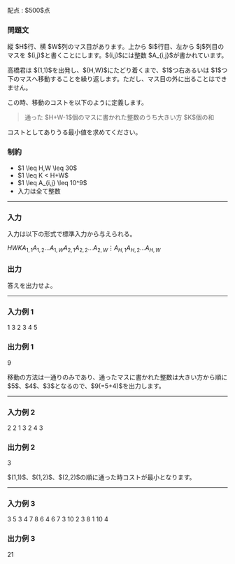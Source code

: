
<div>

<span>

<span>

<p>
配点 : $500$点
</p>

<div>

<section>

### **問題文**

<p>
縦 $H$行、横 $W$列のマス目があります。上から $i$行目、左から $j$列目のマスを $(i,j)$と書くことにします。$(i,j)$には整数 $A_{i,j}$が書かれています。
</p>

<p>
高橋君は $(1,1)$を出発し、$(H,W)$にたどり着くまで、$1$つ右あるいは $1$つ下のマスへ移動することを繰り返します。ただし、マス目の外に出ることはできません。
</p>

<p>
この時、移動のコストを以下のように定義します。
</p>

<blockquote>

<p>
通った $H+W-1$個のマスに書かれた整数のうち大きい方 $K$個の和
</p>

</blockquote>

<p>
コストとしてありうる最小値を求めてください。
</p>

</section>

</div>

<div>

<section>

### **制約**

<ul>

<li>
$1 \leq H,W \leq 30$
</li>

<li>
$1 \leq K < H+W$
</li>

<li>
$1 \leq A_{i,j} \leq 10^9$
</li>

<li>
入力は全て整数
</li>

</ul>

</section>

</div>

---

<div>

<div>

<section>

### **入力**

<p>
入力は以下の形式で標準入力から与えられる。
</p>

<div>

$H$$W$$K$$A_{1,1}$$A_{1,2}$$\ldots$$A_{1,W}$$A_{2,1}$$A_{2,2}$$\ldots$$A_{2,W}$$\vdots$$A_{H,1}$$A_{H,2}$$\ldots$$A_{H,W}$
</div>

</section>

</div>

<div>

<section>

### **出力**

<p>
答えを出力せよ。
</p>

</section>

</div>

</div>

---

<div>

<section>

### **入力例 1**

<div>

1 3 2
3 4 5

</div>

</section>

</div>

<div>

<section>

### **出力例 1**

<div>

9

</div>

<p>
移動の方法は一通りのみであり、通ったマスに書かれた整数は大きい方から順に $5$、$4$、$3$となるので、$9(=5+4)$を出力します。
</p>

</section>

</div>

---

<div>

<section>

### **入力例 2**

<div>

2 2 1
3 2
4 3

</div>

</section>

</div>

<div>

<section>

### **出力例 2**

<div>

3

</div>

<p>
$(1,1)$、$(1,2)$、$(2,2)$の順に通った時コストが最小となります。
</p>

</section>

</div>

---

<div>

<section>

### **入力例 3**

<div>

3 5 3
4 7 8 6 4
6 7 3 10 2
3 8 1 10 4

</div>

</section>

</div>

<div>

<section>

### **出力例 3**

<div>

21

</div>

</section>

</div>

</span>

</span>

</div>
